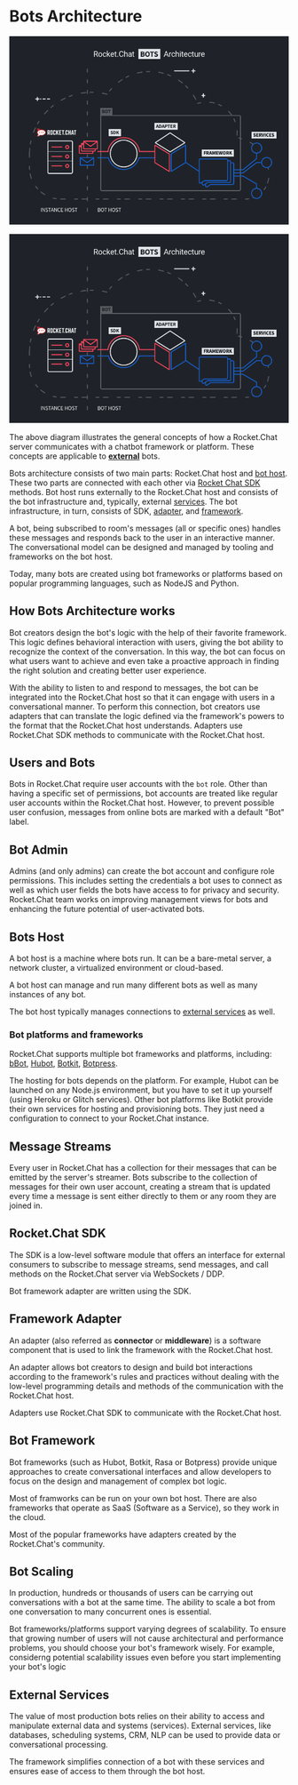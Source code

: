 # Bots Architecture

![Bots Architecture Diagram](../../.gitbook/assets/diagram.png)

![Bots Architecture Diagram](../../.gitbook/assets/diagram.png)

The above diagram illustrates the general concepts of how a Rocket.Chat server communicates with a chatbot framework or platform. These concepts are applicable to [**external**](./) bots.

Bots architecture consists of two main parts: Rocket.Chat host and [bot host](bots-architecture.md#bots-host). These two parts are connected with each other via [Rocket Chat SDK](bots-architecture.md#rocketchat-sdk) methods. Bot host runs externally to the Rocket.Chat host and consists of the bot infrastructure and, typically, external [services](bots-architecture.md#external-services). The bot infrastructure, in turn, consists of SDK, [adapter](bots-architecture.md#framework-adapter), and [framework](bots-architecture.md#bot-framework).

A bot, being subscribed to room's messages \(all or specific ones\) handles these messages and responds back to the user in an interactive manner. The conversational model can be designed and managed by tooling and frameworks on the bot host.

Today, many bots are created using bot frameworks or platforms based on popular programming languages, such as NodeJS and Python.

## How Bots Architecture works

Bot creators design the bot's logic with the help of their favorite framework. This logic defines behavioral interaction with users, giving the bot ability to recognize the context of the conversation. In this way, the bot can focus on what users want to achieve and even take a proactive approach in finding the right solution and creating better user experience.

With the ability to listen to and respond to messages, the bot can be integrated into the Rocket.Chat host so that it can engage with users in a conversational manner. To perform this connection, bot creators use adapters that can translate the logic defined via the framework's powers to the format that the Rocket.Chat host understands. Adapters use Rocket.Chat SDK methods to communicate with the Rocket.Chat host.

## Users and Bots

Bots in Rocket.Chat require user accounts with the `bot` role. Other than having a specific set of permissions, bot accounts are treated like regular user accounts within the Rocket.Chat host. However, to prevent possible user confusion, messages from online bots are marked with a default "Bot" label.

## Bot Admin

Admins \(and only admins\) can create the bot account and configure role permissions. This includes setting the credentials a bot uses to connect as well as which user fields the bots have access to for privacy and security. Rocket.Chat team works on improving management views for bots and enhancing the future potential of user-activated bots.

## Bots Host

A bot host is a machine where bots run. It can be a bare-metal server, a network cluster, a virtualized environment or cloud-based.

A bot host can manage and run many different bots as well as many instances of any bot.

The bot host typically manages connections to [external services](bots-architecture.md#external-services) as well.

### Bot platforms and frameworks

Rocket.Chat supports multiple bot frameworks and platforms, including: [bBot](http://bbot.chat/), [Hubot](https://hubot.github.com/), [Botkit](https://botkit.ai/), [Botpress](https://botpress.io/).

The hosting for bots depends on the platform. For example, Hubot can be launched on any Node.js environment, but you have to set it up yourself \(using Heroku or Glitch services\). Other bot platforms like Botkit provide their own services for hosting and provisioning bots. They just need a configuration to connect to your Rocket.Chat instance.

## Message Streams

Every user in Rocket.Chat has a collection for their messages that can be emitted by the server's streamer. Bots subscribe to the collection of messages for their own user account, creating a stream that is updated every time a message is sent either directly to them or any room they are joined in.

## Rocket.Chat SDK

The SDK is a low-level software module that offers an interface for external consumers to subscribe to message streams, send messages, and call methods on the Rocket.Chat server via WebSockets / DDP.

Bot framework adapter are written using the SDK.

## Framework Adapter

An adapter \(also referred as **connector** or **middleware**\) is a software component that is used to link the framework with the Rocket.Chat host.

An adapter allows bot creators to design and build bot interactions according to the framework's rules and practices without dealing with the low-level programming details and methods of the communication with the Rocket.Chat host.

Adapters use Rocket.Chat SDK to communicate with the Rocket.Chat host.

## Bot Framework

Bot frameworks \(such as Hubot, Botkit, Rasa or Botpress\) provide unique approaches to create conversational interfaces and allow developers to focus on the design and management of complex bot logic.

Most of framworks can be run on your own bot host. There are also frameworks that operate as SaaS \(Software as a Service\), so they work in the cloud.

Most of the popular frameworks have adapters created by the Rocket.Chat's community.

## Bot Scaling

In production, hundreds or thousands of users can be carrying out conversations with a bot at the same time. The ability to scale a bot from one conversation to many concurrent ones is essential.

Bot frameworks/platforms support varying degrees of scalability. To ensure that growing number of users will not cause architectural and performance problems, you should choose your bot's framework wisely. For example, considerng potential scalability issues even before you start implementing your bot's logic

## External Services

The value of most production bots relies on their ability to access and manipulate external data and systems \(services\). External services, like databases, scheduling systems, CRM, NLP can be used to provide data or conversational processing.

The framework simplifies connection of a bot with these services and ensures ease of access to them through the bot host.


